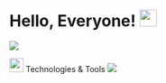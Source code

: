 # Hello, Everyone! <img src="https://raw.githubusercontent.com/MartinHeinz/MartinHeinz/master/wave.gif" width="30px">


 
![](https://img.shields.io/badge/<WORD_ON_LEFT>-<WORD_ON_RIGHT>-informational?style=flat&logo=data:image/svg%2bxml;base64,<http://www.w3.org/2000/svg>)

<img src=https://images.emojiterra.com/google/android-10/512px/1f527.png width="25px"> Technologies & Tools
![](https://img.shields.io/badge/<Coode>-<Java>-informational?style=flat&logo=data:image/svg%2bxml;base64,<http://www.w3.org/2000/svg>)
